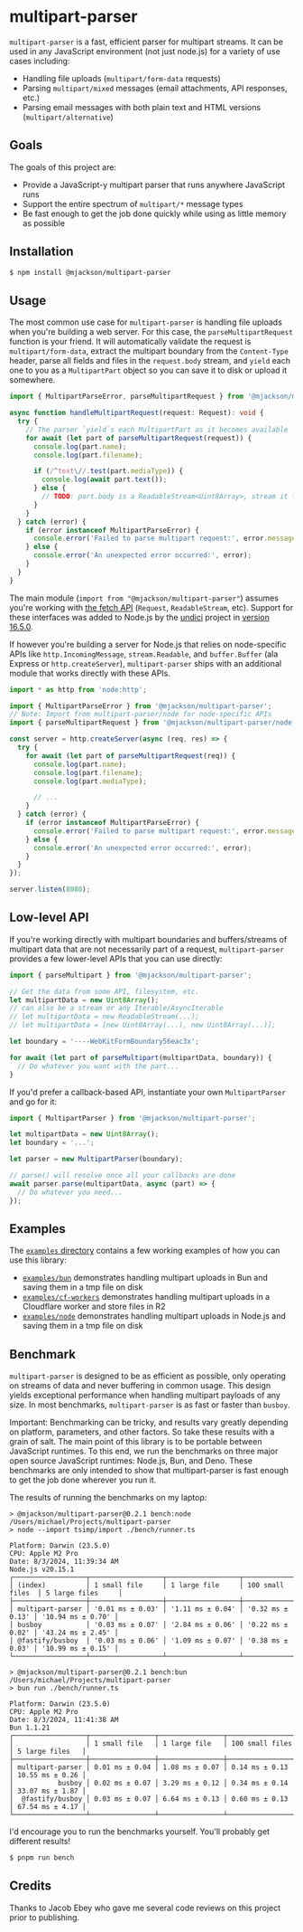 # multipart-parser

`multipart-parser` is a fast, efficient parser for multipart streams. It can be used in any JavaScript environment (not just node.js) for a variety of use cases including:

- Handling file uploads (`multipart/form-data` requests)
- Parsing `multipart/mixed` messages (email attachments, API responses, etc.)
- Parsing email messages with both plain text and HTML versions (`multipart/alternative`)

## Goals

The goals of this project are:

- Provide a JavaScript-y multipart parser that runs anywhere JavaScript runs
- Support the entire spectrum of `multipart/*` message types
- Be fast enough to get the job done quickly while using as little memory as possible

## Installation

```sh
$ npm install @mjackson/multipart-parser
```

## Usage

The most common use case for `multipart-parser` is handling file uploads when you're building a web server. For this case, the `parseMultipartRequest` function is your friend. It will automatically validate the request is `multipart/form-data`, extract the multipart boundary from the `Content-Type` header, parse all fields and files in the `request.body` stream, and `yield` each one to you as a `MultipartPart` object so you can save it to disk or upload it somewhere.

```typescript
import { MultipartParseError, parseMultipartRequest } from '@mjackson/multipart-parser';

async function handleMultipartRequest(request: Request): void {
  try {
    // The parser `yield`s each MultipartPart as it becomes available
    for await (let part of parseMultipartRequest(request)) {
      console.log(part.name);
      console.log(part.filename);

      if (/^text\//.test(part.mediaType)) {
        console.log(await part.text());
      } else {
        // TODO: part.body is a ReadableStream<Uint8Array>, stream it to a file
      }
    }
  } catch (error) {
    if (error instanceof MultipartParseError) {
      console.error('Failed to parse multipart request:', error.message);
    } else {
      console.error('An unexpected error occurred:', error);
    }
  }
}
```

The main module (`import from "@mjackson/multipart-parser"`) assumes you're working with [the fetch API](https://developer.mozilla.org/en-US/docs/Web/API/Fetch_API) (`Request`, `ReadableStream`, etc). Support for these interfaces was added to Node.js by the [undici](https://github.com/nodejs/undici) project in [version 16.5.0](https://nodejs.org/en/blog/release/v16.5.0).

If however you're building a server for Node.js that relies on node-specific APIs like `http.IncomingMessage`, `stream.Readable`, and `buffer.Buffer` (ala Express or `http.createServer`), `multipart-parser` ships with an additional module that works directly with these APIs.

```typescript
import * as http from 'node:http';

import { MultipartParseError } from '@mjackson/multipart-parser';
// Note: Import from multipart-parser/node for node-specific APIs
import { parseMultipartRequest } from '@mjackson/multipart-parser/node';

const server = http.createServer(async (req, res) => {
  try {
    for await (let part of parseMultipartRequest(req)) {
      console.log(part.name);
      console.log(part.filename);
      console.log(part.mediaType);

      // ...
    }
  } catch (error) {
    if (error instanceof MultipartParseError) {
      console.error('Failed to parse multipart request:', error.message);
    } else {
      console.error('An unexpected error occurred:', error);
    }
  }
});

server.listen(8080);
```

## Low-level API

If you're working directly with multipart boundaries and buffers/streams of multipart data that are not necessarily part of a request, `multipart-parser` provides a few lower-level APIs that you can use directly:

```typescript
import { parseMultipart } from '@mjackson/multipart-parser';

// Get the data from some API, filesystem, etc.
let multipartData = new Uint8Array();
// can also be a stream or any Iterable/AsyncIterable
// let multipartData = new ReadableStream(...);
// let multipartData = [new Uint8Array(...), new Uint8Array(...)];

let boundary = '----WebKitFormBoundary56eac3x';

for await (let part of parseMultipart(multipartData, boundary)) {
  // Do whatever you want with the part...
}
```

If you'd prefer a callback-based API, instantiate your own `MultipartParser` and go for it:

```typescript
import { MultipartParser } from '@mjackson/multipart-parser';

let multipartData = new Uint8Array();
let boundary = '...';

let parser = new MultipartParser(boundary);

// parse() will resolve once all your callbacks are done
await parser.parse(multipartData, async (part) => {
  // Do whatever you need...
});
```

## Examples

The [`examples` directory](/examples) contains a few working examples of how you can use this library:

- [`examples/bun`](/examples/bun) demonstrates handling multipart uploads in Bun and saving them in a tmp file on disk
- [`examples/cf-workers`](/examples/cf-workers) demonstrates handling multipart uploads in a Cloudflare worker and store files in R2
- [`examples/node`](/examples/node) demonstrates handling multipart uploads in Node.js and saving them in a tmp file on disk

## Benchmark

`multipart-parser` is designed to be as efficient as possible, only operating on streams of data and never buffering in common usage. This design yields exceptional performance when handling multipart payloads of any size. In most benchmarks, `multipart-parser` is as fast or faster than `busboy`.

Important: Benchmarking can be tricky, and results vary greatly depending on platform, parameters, and other factors. So take these results with a grain of salt. The main point of this library is to be portable between JavaScript runtimes. To this end, we run the benchmarks on three major open source JavaScript runtimes: Node.js, Bun, and Deno. These benchmarks are only intended to show that multipart-parser is fast enough to get the job done wherever you run it.

The results of running the benchmarks on my laptop:

```
> @mjackson/multipart-parser@0.2.1 bench:node /Users/michael/Projects/multipart-parser
> node --import tsimp/import ./bench/runner.ts

Platform: Darwin (23.5.0)
CPU: Apple M2 Pro
Date: 8/3/2024, 11:39:34 AM
Node.js v20.15.1
┌──────────────────┬──────────────────┬──────────────────┬──────────────────┬───────────────────┐
│ (index)          │ 1 small file     │ 1 large file     │ 100 small files  │ 5 large files     │
├──────────────────┼──────────────────┼──────────────────┼──────────────────┼───────────────────┤
│ multipart-parser │ '0.01 ms ± 0.03' │ '1.11 ms ± 0.04' │ '0.32 ms ± 0.13' │ '10.94 ms ± 0.70' │
│ busboy           │ '0.03 ms ± 0.07' │ '2.84 ms ± 0.06' │ '0.22 ms ± 0.02' │ '43.24 ms ± 2.45' │
│ @fastify/busboy  │ '0.03 ms ± 0.06' │ '1.09 ms ± 0.07' │ '0.38 ms ± 0.03' │ '10.99 ms ± 0.15' │
└──────────────────┴──────────────────┴──────────────────┴──────────────────┴───────────────────┘

> @mjackson/multipart-parser@0.2.1 bench:bun /Users/michael/Projects/multipart-parser
> bun run ./bench/runner.ts

Platform: Darwin (23.5.0)
CPU: Apple M2 Pro
Date: 8/3/2024, 11:41:38 AM
Bun 1.1.21
┌──────────────────┬────────────────┬────────────────┬─────────────────┬─────────────────┐
│                  │ 1 small file   │ 1 large file   │ 100 small files │ 5 large files   │
├──────────────────┼────────────────┼────────────────┼─────────────────┼─────────────────┤
│ multipart-parser │ 0.01 ms ± 0.04 │ 1.08 ms ± 0.07 │ 0.14 ms ± 0.13  │ 10.55 ms ± 0.26 │
│           busboy │ 0.02 ms ± 0.07 │ 3.29 ms ± 0.12 │ 0.34 ms ± 0.14  │ 33.07 ms ± 1.87 │
│  @fastify/busboy │ 0.03 ms ± 0.07 │ 6.64 ms ± 0.13 │ 0.60 ms ± 0.13  │ 67.54 ms ± 4.17 │
└──────────────────┴────────────────┴────────────────┴─────────────────┴─────────────────┘
```

I'd encourage you to run the benchmarks yourself. You'll probably get different results!

```sh
$ pnpm run bench
```

## Credits

Thanks to Jacob Ebey who gave me several code reviews on this project prior to publishing.
